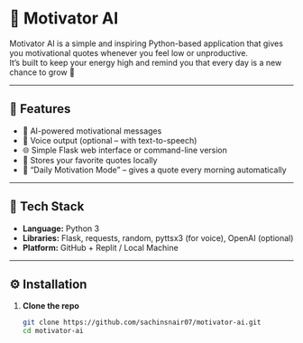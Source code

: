# 💬 Motivator AI

Motivator AI is a simple and inspiring Python-based application that gives you motivational quotes whenever you feel low or unproductive.  
It’s built to keep your energy high and remind you that every day is a new chance to grow 💫

---

## 🚀 Features

- 🧠 AI-powered motivational messages  
- 🎤 Voice output (optional – with text-to-speech)  
- 🌐 Simple Flask web interface or command-line version  
- 💾 Stores your favorite quotes locally  
- 🔁 “Daily Motivation Mode” – gives a quote every morning automatically  

---

## 🧰 Tech Stack

- **Language:** Python 3  
- **Libraries:** Flask, requests, random, pyttsx3 (for voice), OpenAI (optional)  
- **Platform:** GitHub + Replit / Local Machine  

---

## ⚙️ Installation

1. **Clone the repo**
   ```bash
   git clone https://github.com/sachinsnair07/motivator-ai.git
   cd motivator-ai
